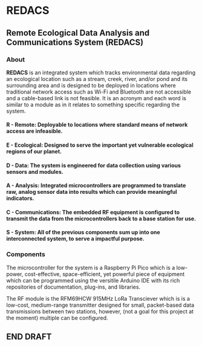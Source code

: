 # REDACS

## Remote Ecological Data Analysis and Communications System (REDACS)

### About

**REDACS** is an integrated system which tracks environmental data regarding an ecological location such as a stream, creek, river, and/or pond and its surrounding area and is designed to be deployed in locations where traditional network access such as Wi-Fi and Bluetooth are not accessible and a cable-based link is not feasible. It is an acronym and each word is similar to a module as in it relates to something specific regarding the system.

#### R - Remote: Deployable to locations where standard means of network access are infeasible.

#### E - Ecological: Designed to serve the important yet vulnerable ecological regions of our planet.

#### D - Data: The system is engineered for data collection using various sensors and modules.

#### A - Analysis: Integrated microcontrollers are programmed to translate raw, analog sensor data into results which can provide meaningful indicators.

#### C - Communications: The embedded RF equipment is configured to transmit the data from the microcontrollers back to a base station for use.

#### S - System: All of the previous components sum up into one interconnected system, to serve a impactful purpose.

### Components

The microcontroller for the system is a Raspberry Pi Pico which is a low-power, cost-effective, space-efficient, yet powerful piece of equipment which can be programmed using the versitile Arduino IDE with its rich repositories of documentation, plug-ins, and libraries.

The RF module is the RFM69HCW 915MHz LoRa Transciever which is is a low-cost, medium-range transmitter designed for small, packet-based data transmissions between two stations, however, (not a goal for this project at the moment) multiple can be configured.

## **END DRAFT**

